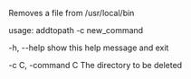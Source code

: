 Removes a file from /usr/local/bin 

usage: addtopath -c new_command


-h, --help        show this help message and exit

-c C, -command C  The directory to be deleted
